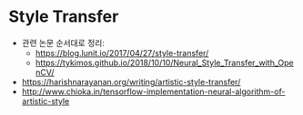 # Style Transfer


- 관련 논문 순서대로 정리: 
  * https://blog.lunit.io/2017/04/27/style-transfer/
  * https://tykimos.github.io/2018/10/10/Neural_Style_Transfer_with_OpenCV/
- https://harishnarayanan.org/writing/artistic-style-transfer/
- http://www.chioka.in/tensorflow-implementation-neural-algorithm-of-artistic-style
